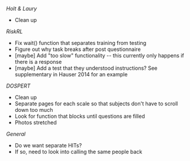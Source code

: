 *Holt & Laury*
* Clean up

*RiskRL*
* Fix wait() function that separates training from testing 
* Figure out why task breaks after post questionnaire
* [maybe] Add "too slow" functionality -- this currently only happens if there is a response  
* [maybe] Add a test that they understood instructions? See supplementary in Hauser 2014 for an example 

*DOSPERT* 
* Clean up
* Separate pages for each scale so that subjects don't have to scroll down too much
* Look for function that blocks until questions are filled 
* Photos stretched 

*General*
* Do we want separate HITs? 
* If so, need to look into calling the same people back
 

